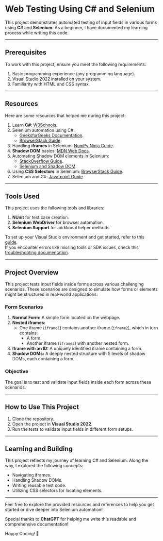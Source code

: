 # **Web Testing Using C# and Selenium**

This project demonstrates automated testing of input fields in various forms using **C#** and **Selenium**. As a beginner, I have documented my learning process while writing this code.

---

## **Prerequisites**

To work with this project, ensure you meet the following requirements:
1. Basic programming experience (any programming language).
2. Visual Studio 2022 installed on your system.
3. Familiarity with HTML and CSS syntax.

---

## **Resources**

Here are some resources that helped me during this project:

1. Learn **C#**: [W3Schools](https://www.w3schools.com/cs/index.php).
2. Selenium automation using C#:
   - [GeeksforGeeks Documentation](https://www.geeksforgeeks.org/selenium-with-c-for-automated-browser-testing/).
   - [BrowserStack Guide](https://www.browserstack.com/guide/selenium-with-c-sharp-for-automated-test).
3. Handling **iframes** in Selenium: [NumPy Ninja Guide](https://www.numpyninja.com/post/handling-iframe-in-selenium#:~:text=Handling%20Nested%20IFrames%20in%20Selenium&text=We%20can%20access%20the%20content,any%20of%20the%20known%20methods).
4. **Shadow DOM** basics: [MDN Web Docs](https://developer.mozilla.org/en-US/docs/Web/API/Web_components/Using_shadow_DOM).
5. Automating Shadow DOM elements in Selenium:
   - [StackOverflow Guide](https://stackoverflow.com/questions/55761810/how-to-automate-shadow-dom-elements-using-selenium).
   - [Selenium and Shadow DOM](https://stackoverflow.com/questions/51346883/selenium-webdriver-with-shadow-dom).
6. Using **CSS Selectors** in Selenium: [BrowserStack Guide](https://www.browserstack.com/guide/css-selectors-in-selenium).
7. Selenium and C#: [Javatpoint Guide](https://www.javatpoint.com/selenium-csharp).

---

## **Tools Used**

This project uses the following tools and libraries:
1. **NUnit** for test case creation.
2. **Selenium WebDriver** for browser automation.
3. **Selenium Support** for additional helper methods.

To set up your Visual Studio environment and get started, refer to this [guide](https://www.browserstack.com/guide/selenium-with-c-sharp-for-automated-test).  
If you encounter errors like missing tools or SDK issues, check this [troubleshooting documentation](https://learn.microsoft.com/en-us/answers/questions/1184941/the-sdk-microsoft-net-sdk-specified-could-not-be-f).

---

## **Project Overview**

This project tests input fields inside forms across various challenging scenarios. These scenarios are designed to simulate how forms or elements might be structured in real-world applications:

### **Form Scenarios**
1. **Normal Form:** A simple form located on the webpage.
2. **Nested iframes:** 
   - One iframe (`iframe1`) contains another iframe (`iframe2`), which in turn contains:
     - A form.
     - Another iframe (`iframe3`) with another nested form.
3. **Iframe with an ID:** A uniquely identified iframe containing a form.
4. **Shadow DOMs:** A deeply nested structure with 5 levels of shadow DOMs, each containing a form.

### **Objective**
The goal is to test and validate input fields inside each form across these scenarios.

---

## **How to Use This Project**

1. Clone the repository.
2. Open the project in **Visual Studio 2022**.
3. Run the tests to validate input fields in different form setups.

---

## **Learning and Building**

This project reflects my journey of learning C# and Selenium. Along the way, I explored the following concepts:
- Navigating iframes.
- Handling Shadow DOMs.
- Writing reusable test code.
- Utilizing CSS selectors for locating elements.

---

Feel free to explore the provided resources and references to help you get started or dive deeper into Selenium automation!  

Special thanks to **ChatGPT** for helping me write this readable and comprehensive documentation!  

Happy Coding! 🎉
